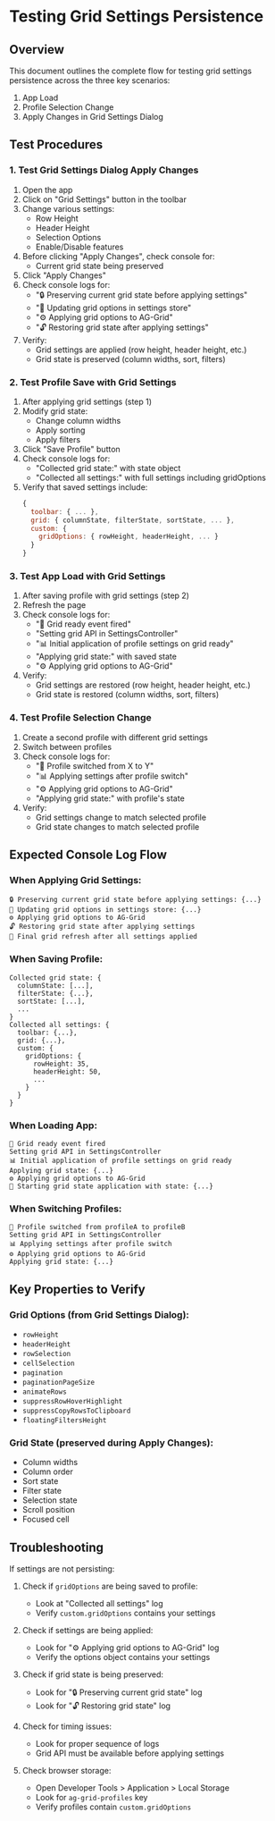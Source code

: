 # Testing Grid Settings Persistence

## Overview
This document outlines the complete flow for testing grid settings persistence across the three key scenarios:
1. App Load
2. Profile Selection Change
3. Apply Changes in Grid Settings Dialog

## Test Procedures

### 1. Test Grid Settings Dialog Apply Changes
1. Open the app
2. Click on "Grid Settings" button in the toolbar
3. Change various settings:
   - Row Height
   - Header Height
   - Selection Options
   - Enable/Disable features
4. Before clicking "Apply Changes", check console for:
   - Current grid state being preserved
5. Click "Apply Changes"
6. Check console logs for:
   - "🔒 Preserving current grid state before applying settings"
   - "📝 Updating grid options in settings store"
   - "⚙️ Applying grid options to AG-Grid"
   - "🔓 Restoring grid state after applying settings"
7. Verify:
   - Grid settings are applied (row height, header height, etc.)
   - Grid state is preserved (column widths, sort, filters)

### 2. Test Profile Save with Grid Settings
1. After applying grid settings (step 1)
2. Modify grid state:
   - Change column widths
   - Apply sorting
   - Apply filters
3. Click "Save Profile" button
4. Check console logs for:
   - "Collected grid state:" with state object
   - "Collected all settings:" with full settings including gridOptions
5. Verify that saved settings include:
   ```javascript
   {
     toolbar: { ... },
     grid: { columnState, filterState, sortState, ... },
     custom: {
       gridOptions: { rowHeight, headerHeight, ... }
     }
   }
   ```

### 3. Test App Load with Grid Settings
1. After saving profile with grid settings (step 2)
2. Refresh the page
3. Check console logs for:
   - "🚀 Grid ready event fired"
   - "Setting grid API in SettingsController"
   - "📊 Initial application of profile settings on grid ready"
   - "Applying grid state:" with saved state
   - "⚙️ Applying grid options to AG-Grid"
4. Verify:
   - Grid settings are restored (row height, header height, etc.)
   - Grid state is restored (column widths, sort, filters)

### 4. Test Profile Selection Change
1. Create a second profile with different grid settings
2. Switch between profiles
3. Check console logs for:
   - "🔄 Profile switched from X to Y"
   - "📊 Applying settings after profile switch"
   - "⚙️ Applying grid options to AG-Grid"
   - "Applying grid state:" with profile's state
4. Verify:
   - Grid settings change to match selected profile
   - Grid state changes to match selected profile

## Expected Console Log Flow

### When Applying Grid Settings:
```
🔒 Preserving current grid state before applying settings: {...}
📝 Updating grid options in settings store: {...}
⚙️ Applying grid options to AG-Grid
🔓 Restoring grid state after applying settings
🔄 Final grid refresh after all settings applied
```

### When Saving Profile:
```
Collected grid state: {
  columnState: [...],
  filterState: {...},
  sortState: [...],
  ...
}
Collected all settings: {
  toolbar: {...},
  grid: {...},
  custom: {
    gridOptions: {
      rowHeight: 35,
      headerHeight: 50,
      ...
    }
  }
}
```

### When Loading App:
```
🚀 Grid ready event fired
Setting grid API in SettingsController
📊 Initial application of profile settings on grid ready
Applying grid state: {...}
⚙️ Applying grid options to AG-Grid
🔄 Starting grid state application with state: {...}
```

### When Switching Profiles:
```
🔄 Profile switched from profileA to profileB
Setting grid API in SettingsController
📊 Applying settings after profile switch
⚙️ Applying grid options to AG-Grid
Applying grid state: {...}
```

## Key Properties to Verify

### Grid Options (from Grid Settings Dialog):
- `rowHeight`
- `headerHeight`
- `rowSelection`
- `cellSelection`
- `pagination`
- `paginationPageSize`
- `animateRows`
- `suppressRowHoverHighlight`
- `suppressCopyRowsToClipboard`
- `floatingFiltersHeight`

### Grid State (preserved during Apply Changes):
- Column widths
- Column order
- Sort state
- Filter state
- Selection state
- Scroll position
- Focused cell

## Troubleshooting

If settings are not persisting:

1. Check if `gridOptions` are being saved to profile:
   - Look at "Collected all settings" log
   - Verify `custom.gridOptions` contains your settings

2. Check if settings are being applied:
   - Look for "⚙️ Applying grid options to AG-Grid" log
   - Verify the options object contains your settings

3. Check if grid state is being preserved:
   - Look for "🔒 Preserving current grid state" log
   - Look for "🔓 Restoring grid state" log

4. Check for timing issues:
   - Look for proper sequence of logs
   - Grid API must be available before applying settings

5. Check browser storage:
   - Open Developer Tools > Application > Local Storage
   - Look for `ag-grid-profiles` key
   - Verify profiles contain `custom.gridOptions`